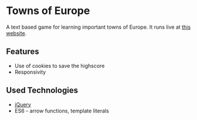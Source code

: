 # Towns of Europe
A text based game for learning important towns of Europe. It runs live at [this website](http://towns.titanus.cz/).

## Features
- Use of cookies to save the highscore
- Responsivity

## Used Technologies
- [jQuery](https://jquery.com/)
- ES6 - arrow functions, template literals
